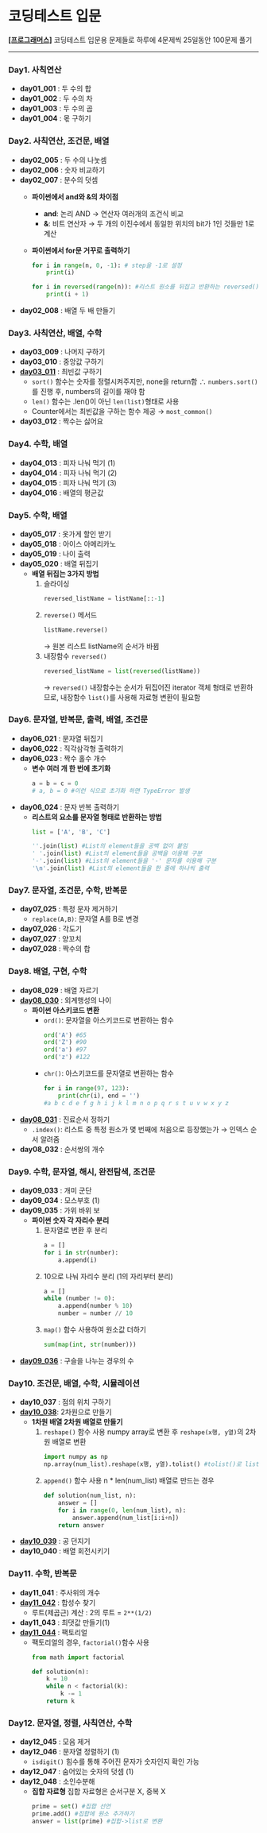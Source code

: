 # 코딩테스트 입문
**[[프로그래머스]](https://school.programmers.co.kr/learn/challenges/beginner?order=acceptance_desc&page=1)** 코딩테스트 입문용 문제들로 하루에 4문제씩 25일동안 100문제 풀기

***

### Day1. 사칙연산
* **day01_001** : 두 수의 합
* **day01_002** : 두 수의 차
* **day01_003** : 두 수의 곱
* **day01_004** : 몫 구하기

### Day2. 사칙연산, 조건문, 배열
* **day02_005** : 두 수의 나눗셈
* **day02_006** : 숫자 비교하기
* **day02_007** : 분수의 덧셈
    * **파이썬에서 and와 &의 차이점**
        * **and**: 논리 AND &rarr; 연산자 여러개의 조건식 비교
        * **&**: 비트 연산자 &rarr; 두 개의 이진수에서 동일한 위치의 bit가 1인 것들만 1로 계산
    * **파이썬에서 for문 거꾸로 출력하기**
        ```python
        for i in range(n, 0, -1): # step을 -1로 설정
            print(i)
        ```

        ```python
        for i in reversed(range(n)): #리스트 원소를 뒤집고 반환하는 reversed() 사용
            print(i + 1)
        ```
* **day02_008** : 배열 두 배 만들기

### Day3. 사칙연산, 배열, 수학
* **day03_009** : 나머지 구하기
* **day03_010** : 중앙값 구하기
* [**day03_011**](https://github.com/1010Min/Practice/blob/e771216f15669fbe173e8cfef457dae84c3a17a8/programmers_python/coding_test_intro/day03_011.py) : 최빈값 구하기
    * `sort()` 함수는 숫자를 정렬시켜주지만, none을 return함
    ∴ `numbers.sort()`를 진행 후, numbers의 길이를 재야 함
    * `len()` 함수는 .len()이 아닌 `len(list)`형태로 사용
    * Counter에서는 최빈값을 구하는 함수 제공 &rarr; `most_common()`
* **day03_012** : 짝수는 싫어요

### Day4. 수학, 배열
* **day04_013** : 피자 나눠 먹기 (1)
* **day04_014** : 피자 나눠 먹기 (2)
* **day04_015** : 피자 나눠 먹기 (3)
* **day04_016** : 배열의 평균값

### Day5. 수학, 배열
* **day05_017** : 옷가게 할인 받기
* **day05_018** : 아이스 아메리카노
* **day05_019** : 나이 출력
* **day05_020** : 배열 뒤집기
    * **배열 뒤집는 3가지 방법**
        1. 슬라이싱
            ```python
            reversed_listName = listName[::-1]
            ```
        2. `reverse()` 메서드
            ```python
            listName.reverse()
            ```
            &rarr; 원본 리스트 listName의 순서가 바뀜
        3. 내장함수 `reversed()`
            ```python
            reversed_listName = list(reversed(listName))
            ```
            &rarr; `reversed()` 내장함수는 순서가 뒤집어진 iterator 객체 형태로 반환하므로, 내장함수 `list()`를 사용해 자료형 변환이 필요함

### Day6. 문자열, 반복문, 출력, 배열, 조건문
* **day06_021** : 문자열 뒤집기
* **day06_022** : 직각삼각형 출력하기
* **day06_023** : 짝수 홀수 개수
    * **변수 여러 개  한 번에 초기화**
        ```python
        a = b = c = 0
        # a, b = 0 #이런 식으로 초기화 하면 TypeError 발생
        ```
* **day06_024** : 문자 반복 출력하기
    * **리스트의 요소를 문자열 형태로 반환하는 방법**
        ```python
        list = ['A', 'B', 'C']

        ''.join(list) #List의 element들을 공백 없이 붙임
        ' '.join(list) #List의 element들을 공백을 이용해 구분
        '-'.join(list) #List의 element들을 '-' 문자를 이용해 구분
        '\n'.join(list) #List의 element들을 한 줄에 하나씩 출력
        ```

### Day7. 문자열, 조건문, 수학, 반복문
* **day07_025** : 특정 문자 제거하기
    * `replace(A,B)`: 문자열 A를 B로 변경
* **day07_026** : 각도기
* **day07_027** : 양꼬치
* **day07_028** : 짝수의 합

### Day8. 배열, 구현, 수학
* **day08_029** : 배열 자르기
* [**day08_030**](https://github.com/1010Min/Practice/blob/0a11dd0ee3dfcac1659a1172733933a032e2a501/programmers_python/coding_test_intro/day08_030.py) : 외계행성의 나이
    * **파이썬 아스키코드 변환**
        * `ord()`: 문자열을 아스키코드로 변환하는 함수
            ```python
            ord('A') #65
            ord('Z') #90
            ord('a') #97
            ord('z') #122
            ```
        * `chr()`: 아스키코드를 문자열로 변환하는 함수
            ```python
            for i in range(97, 123):
                print(chr(i), end = '')
            #a b c d e f g h i j k l m n o p q r s t u v w x y z
            ```
* [**day08_031**](https://github.com/1010Min/Practice/blob/0a11dd0ee3dfcac1659a1172733933a032e2a501/programmers_python/coding_test_intro/day08_031.py) : 진료순서 정하기
    * `.index()`: 리스트 중 특정 원소가 몇 번째에 처음으로 등장했는가 &rarr; 인덱스 순서 알려줌
* **day08_032** : 순서쌍의 개수

### Day9. 수학, 문자열, 해시, 완전탐색, 조건문
* **day09_033** : 개미 군단
* **day09_034** : 모스부호 (1)
* **day09_035** : 가위 바위 보
    * **파이썬 숫자 각 자리수 분리**
        1. 문자열로 변환 후 분리
            ```python
            a = []
            for i in str(number):
                a.append(i)
            ```
        2. 10으로 나눠 자리수 분리 (1의 자리부터 분리)
            ```python
            a = []
            while (number != 0):
                a.append(number % 10)
                number = number // 10
            ```
        3. `map()` 함수 사용하여 원소값 더하기
            ```python
            sum(map(int, str(number)))
            ```
* [**day09_036**](https://github.com/1010Min/Practice/blob/b1629ff63e76d20fe3dd0026c4aeeeecb27f176d/programmers_python/coding_test_intro/day09_036.py) : 구슬을 나누는 경우의 수

### Day10. 조건문, 배열, 수학, 시뮬레이션
* **day10_037** : 점의 위치 구하기
* [**day10_038**](https://github.com/1010Min/Practice/blob/d4f03e6fea56f7cce4efbd85e44a3a8b599cb6c3/programmers_python/coding_test_intro/day10_038.py): 2차원으로 만들기
    * **1차원 배열 2차원 배열로 만들기**
        1. `reshape()` 함수 사용
            numpy array로 변환 후 `reshape(x행, y열)`의 2차원 배열로 변환
            ```python
            import numpy as np
            np.array(num_list).reshape(x행, y열).tolist() #tolist()로 list 형변환
            ```
        2. `append()` 함수 사용
            n * len(num_list) 배열로 만드는 경우
            ```python
            def solution(num_list, n):
                answer = []
                for i in range(0, len(num_list), n):
                    answer.append(num_list[i:i+n])
                return answer
            ```
* [**day10_039**](https://github.com/1010Min/Practice/blob/d4f03e6fea56f7cce4efbd85e44a3a8b599cb6c3/programmers_python/coding_test_intro/day10_039.py) : 공 던지기
* **day10_040** : 배열 회전시키기

### Day11. 수학, 반복문
* **day11_041** : 주사위의 개수
* [**day11_042**](https://github.com/1010Min/Practice/blob/a7542167f6283c3d82f4baf6db078585f2a60be6/programmers_python/coding_test_intro/day11_042.py) : 합성수 찾기
    * 루트(제곱근) 계산 : 2의 루트 = `2**(1/2)`
* **day11_043** : 최댓값 만들기(1)
* [**day11_044**](https://github.com/1010Min/Practice/blob/a7542167f6283c3d82f4baf6db078585f2a60be6/programmers_python/coding_test_intro/day11_044.py) : 팩토리얼
    * 팩토리얼의 경우, `factorial()`함수 사용
        ```python
        from math import factorial
        
        def solution(n):
            k = 10
            while n < factorial(k):
                k -= 1
            return k
        ```

### Day12. 문자열, 정렬, 사칙연산, 수학
* **day12_045** : 모음 제거
* **day12_046** : 문자열 정렬하기 (1)
    * `isdigit()` 힘수를 통해 주어진 문자가 숫자인지 확인 가능
* **day12_047** : 숨어있는 숫자의 덧셈 (1)
* **day12_048** : 소인수분해
    * **집합 자료형**
        집합 자료형은 순서구분 X, 중복 X
        ```python
        prime = set() #집합 선언
        prime.add() #집합에 원소 추가하기
        answer = list(prime) #집합->list로 변환
        ```